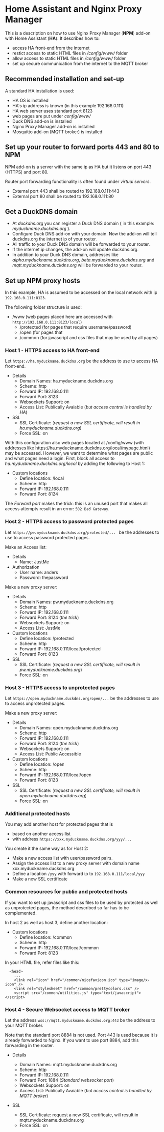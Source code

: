 # Home Assistant and Nginx Proxy Manager 

This is a description on how to use Nginx Proxy Manager (**NPM**) add-on with Home Assistant (**HA**).
It describes how to:
- access HA front-end from the internet
- restict access to static HTML files in */config/www/* folder
- allow access to static HTML files in */config/www/* folder
- set up secure communication from the internet to the MQTT broker

## Recommended installation and set-up

A standard HA installation is used:
 - HA OS is installed
 - HA's ip address is known (in this example 192.168.0.111)
 - HA web server uses standard port 8123 
 - web pages are put under *config/www/*
 - Duck DNS add-on is installed
 - Nginx Proxy Manager add-on  is installed
 - Mosquitto add-on (MQTT broker) is installed
 
## Set up your router to forward ports 443 and 80 to NPM

NPM add-on is a server with the same ip as HA but it listens on port 443 (HTTPS) and port 80.

Router port forwarding functionality is often found under *virtual servers*.
- External port 443 shall be routed to 192.168.0.111:443 
- External port  80 shall be routed to 192.168.0.111:80 

## Get a DuckDNS domain

- At *duckdns.org* you can register a Duck DNS domain ( in this example: *myduckname.duckdns.org* ).  
- Configure Duck DNS add-on with your domain. Now the add-on will tell duckdns.org the internet ip of your router. 
- All traffic to your Duck DNS domain will be forwarded to your router. 
- If the internet ip changes, the add-on will update duckdns.org.
- In addition to your Duck DNS domain, addresses like *alpha.myduckname.duckdns.org*, *beta.myduckname.duckdns.org* and *mqtt.myduckname.duckdns.org* will be forwarded to your router. 

## Set up NPM proxy hosts 

In this example, HA is assumed to be accessed on the local network with ip `192.168.0.111:8123`.

The following folder structure is used:
- /www         (web pages placed here are accessed with `http://192.168.0.111:8123/local`)
  - /protected (for pages that require username/password)
  - /open      (for pages that  
  - /common    (for javascript and css files that may be used by all pages)
         
### Host 1 - HTTPS access to HA front-end

Let `https://ha.myduckname.duckdns.org` be the address to use to access HA front-end.
 
 - Details
   -  Domain Names: ha.myduckname.duckdns.org
   -  Scheme: http 
   -  Forward IP: 192.168.0.111
   -  Forward Port: 8123
   -  Websockets Support: on
   -  Access List: Publically Avaiable (*but access control is handled by HA*)
 - SSL
    - SSL Certificate: (*request a new SSL certificate, will result in ha.myduckname.duckdns.org*)
    - Force SSL: on

With this configuration also web pages located at /config/www (with addresses like https://ha.myduckname.duckdns.org/local/mypage.html) may be accessed. 
However, we want to determine what pages are public and what pages need a login. 
First, block all access to *ha.myduckname.duckdns.org/local* by adding the following to Host 1: 
- Custom locations
  - Define location: /local
  - Scheme: http 
  - Forward IP: 192.168.0.111
  - Forward Port: 8124  

The *Forward port* makes the trick: this is an unused port that makes all access attempts result in an error: `502 Bad Gateway`.

### Host 2 - HTTPS access to password protected pages

Let `https://pw.myduckname.duckdns.org/protected/... ` be the addresses to use to access password protected pages.

Make an Access list:
- Details
  - Name: JustMe
- Authorization
  - User name: anders
  - Password: thepassword

Make a new proxy server:
- Details
   -  Domain Names: pw.myduckname.duckdns.org
   -  Scheme: http 
   -  Forward IP: 192.168.0.111
   -  Forward Port: 8124 (*the trick*)
   -  Websockets Support: on
   -  Access List: JustMe
- Custom locations
  - Define location: /protected
  - Scheme: http 
  - Forward IP: 192.168.0.111/local/protected
  - Forward Port: 8123   
- SSL
    - SSL Certificate: (*request a new SSL certificate, will result in pw.myduckname.duckdns.org*)
    - Force SSL: on

### Host 3 - HTTPS access to unprotected pages

Let `https://open.myduckname.duckdns.org/open/...` be the addresses to use to access unprotected pages.

Make a new proxy server:
- Details
   -  Domain Names: open.myduckname.duckdns.org
   -  Scheme: http 
   -  Forward IP: 192.168.0.111
   -  Forward Port: 8124 (*the trick*)
   -  Websockets Support: on
   -  Access List: Public Accessible
- Custom locations
  - Define location: /open
  - Scheme: http 
  - Forward IP: 192.168.0.111/local/open
  - Forward Port: 8123   
- SSL
    - SSL Certificate: (*request a new SSL certificate, will result in open.myduckname.duckdns.org*)
    - Force SSL: on

### Additional protected hosts  

You may add another host for protected pages that is 
- based on another access list 
- with address `https://xxx.myduckname.duckdns.org/yyy/... ` 

You create it the same way as for Host 2:
- Make a new access list with user/password pairs.
- Assign the access list to a new proxy server with domain name xxx.myduckname.duckdns.org
- Define a location `/yyy` with forward ip to `192.168.0.111/local/yyy`   
- Make  a new SSL certificate

### Common resources for public and protected hosts  

If you want to set up javascript and css files to be used by protected as well as unprotected pages, the method described so far has to be complemented.

In host 2 as well as host 3, define another location:
- Custom locations
  - Define location: /common
  - Scheme: http 
  - Forward IP: 192.168.0.111/local/common
  - Forward Port: 8123   

In your HTML file, refer files like this:

      <head>
        ...
        <link rel="icon" href="/common/nicefavicon.ico" type="image/x-icon" />
        <link rel="stylesheet" href="/common/prettycolors.css" />
        <script src="/common/utilities.js" type="text/javascript"></script>


### Host 4 - Secure Websocket access to MQTT broker 

Let the address `wss://mqtt.myduckname.duckdns.org:443` be the address to your MQTT broker.

Note that the standard port 8884 is not used. Port 443 is used because it is already forwarded to Nginx. 
If you want to use port 8884, add this forwarding in the router.
 
 - Details
   -  Domain Names: mqtt.myduckname.duckdns.org
   -  Scheme: http 
   -  Forward IP: 192.168.0.111
   -  Forward Port: 1884 (*Standard websocket port*)
   -  Websockets Support: on
   -  Access List: Publically Avaiable (*but access control is handled by MQTT broker*)
 
 - SSL
   - SSL Certificate: request a new SSL certificate, will result in mqtt.myduckname.duckdns.org
   - Force SSL: on

